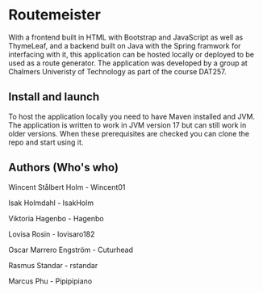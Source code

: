 # Routemeister
With a frontend built in HTML with Bootstrap and JavaScript as well as ThymeLeaf, and a backend built on Java with the Spring framwork for interfacing with it, this application can be hosted locally or deployed to be used as a route generator. The application was developed by a group at Chalmers Univeristy of Technology as part of the course DAT257.

## Install and launch

To host the application locally you need to have Maven installed and JVM. The application is written to work in JVM version 17 but can still work in older versions. When these prerequisites are checked you can clone the repo and start using it.

## Authors (Who's who)

Wincent Stålbert Holm	-	Wincent01

Isak Holmdahl		-	IsakHolm

Viktoria Hagenbo	-	Hagenbo

Lovisa Rosin		-	lovisaro182

Oscar Marrero Engström	- 	Cuturhead

Rasmus Standar		-	rstandar

Marcus Phu		- 	Pipipipiano
